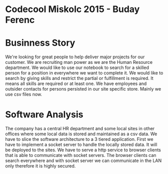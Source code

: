 # Codecool Miskolc 2015 - Buday Ferenc

# Businness Story
We're looking for great people to help deliver major projects for our customer. We are recruiting man power as we are the Human Resource department. We would like to use our notebook to search for a skilled person for a position in everywhere we want to complete it.
We would like to search by giving skills and restrict the partial or fulfillment is required. It means all skills are required or at least one. We have employees and outsider contacts for persons persisted in our site specific store. Mainly we use csv files now.
# Software Analysis
The company has a central HR department and some local sites in other offices where some local data is stored and maintained as a csv data. We have to slice the software architecture to a 3 tiered application. First we have to implement a socket server to handle the locally stored data. It will be deployed to the sites. We have to serve a http service to browser clients that is able to communicate with socket servers. The browser clients can search everywhere and with socket server we can communicate in the LAN only therefore it is highly secured.
